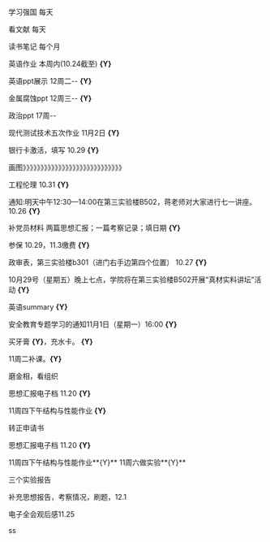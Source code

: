 学习强国  每天

看文献 每天

读书笔记 每个月

英语作业  本周内(10.24截至) **{Y}**

英语ppt展示 12周二-- **{Y}**

金属腐蚀ppt 12周三-- **{Y}**

政治ppt 17周--

现代测试技术五次作业  11月2日 **{Y}**

银行卡激活，填写 10.29 **{Y}**

画图》》》》》》》》》》》》》》》》》》》》》》》》》》》》

工程伦理  10.31 **{Y}**

通知:明天中午12:30—14:00在第三实验楼B502，蒋老师对大家进行七一讲座。10.26 **{Y}**

补党员材料 两篇思想汇报；一篇考察记录；填日期 **{Y}**

参保 10.29，11.3缴费 **{Y}**

政审表，第三实验楼b301（进门右手边第四个位置） 10.27 **{Y}**

10月29号（星期五）晚上七点，学院将在第三实验楼B502开展“真材实料讲坛”活动 **{Y}**

英语summary **{Y}**

安全教育专题学习的通知11月1日（星期一）16:00 **{Y}**

买牙膏 **{Y}**，充水卡。  **{Y}**

11周二补课。**{Y}**

磨金相，看组织

思想汇报电子档 11.20 **{Y}**

11周四下午结构与性能作业 **{Y}**

转正申请书

思想汇报电子档 11.20 **{Y}**

11周四下午结构与性能作业**{Y}**
11周六做实验**{Y}**

三个实验报告

补充思想报告，考察情况，刷题，12.1

电子全会观后感11.25

ss
